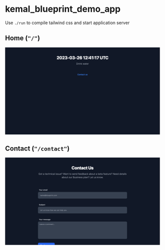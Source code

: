 # kemal_blueprint_demo_app

Use `./run` to compile tailwind css and start application server

## Home (`"/"`)
![](home-screenshot.png?raw=true)

## Contact (`"/contact"`)
![](contact-screenshot.png?raw=true)
